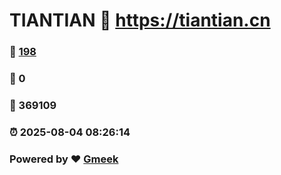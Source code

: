 # TIANTIAN :link: https://tiantian.cn 
### :page_facing_up: [198](https://tiantian.cn/tag.html) 
### :speech_balloon: 0 
### :hibiscus: 369109 
### :alarm_clock: 2025-08-04 08:26:14 
### Powered by :heart: [Gmeek](https://github.com/Meekdai/Gmeek)
